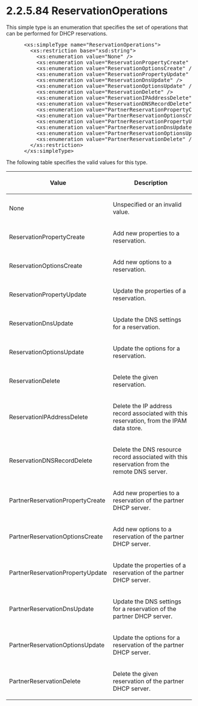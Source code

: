 <html dir="LTR" xmlns:mshelp="http://msdn.microsoft.com/mshelp" xmlns:ddue="http://ddue.schemas.microsoft.com/authoring/2003/5" xmlns:xlink="http://www.w3.org/1999/xlink" xmlns:tool="http://www.microsoft.com/tooltip">
 <body>
 <div id="header">
 <h1 class="heading">2.2.5.84 ReservationOperations</h1>
 </div>
 <div id="mainSection">
 <div id="mainBody">
 <div id="allHistory" class="saveHistory"></div>
 <div id="sectionSection0" class="section" name="collapseableSection">
 

<p>This simple type is an enumeration that specifies the set of
operations that can be performed for DHCP reservations.</p>

<dl>
<dd>
<div><pre> &lt;xs:simpleType name=&quot;ReservationOperations&quot;&gt;
   &lt;xs:restriction base=&quot;xsd:string&quot;&gt;
     &lt;xs:enumeration value=&quot;None&quot; /&gt;
     &lt;xs:enumeration value=&quot;ReservationPropertyCreate&quot; /&gt;
     &lt;xs:enumeration value=&quot;ReservationOptionsCreate&quot; /&gt;
     &lt;xs:enumeration value=&quot;ReservationPropertyUpdate&quot; /&gt;
     &lt;xs:enumeration value=&quot;ReservationDnsUpdate&quot; /&gt;
     &lt;xs:enumeration value=&quot;ReservationOptionsUpdate&quot; /&gt;
     &lt;xs:enumeration value=&quot;ReservationDelete&quot; /&gt;
     &lt;xs:enumeration value=&quot;ReservationIPAddressDelete&quot; /&gt;
     &lt;xs:enumeration value=&quot;ReservationDNSRecordDelete&quot; /&gt;
     &lt;xs:enumeration value=&quot;PartnerReservationPropertyCreate&quot; /&gt;
     &lt;xs:enumeration value=&quot;PartnerReservationOptionsCreate&quot; /&gt;
     &lt;xs:enumeration value=&quot;PartnerReservationPropertyUpdate&quot; /&gt;
     &lt;xs:enumeration value=&quot;PartnerReservationDnsUpdate&quot; /&gt;
     &lt;xs:enumeration value=&quot;PartnerReservationOptionsUpdate&quot; /&gt;
     &lt;xs:enumeration value=&quot;PartnerReservationDelete&quot; /&gt;
   &lt;/xs:restriction&gt;
 &lt;/xs:simpleType&gt;
</pre></div>
</dd></dl>

<p>The following table specifies the valid values for this
type.</p>

<table>
 <thead>
 <tr>
 <th>
 <p>Value</p>
 </th>
 <th>
 <p>Description</p>
 </th>
 </tr>
 </thead>
 <tr>
 <td>
 <p>None</p>
 </td>
 <td>
 <p>Unspecified or an invalid value.</p>
 </td>
 </tr>
 <tr>
 <td>
 <p>ReservationPropertyCreate</p>
 </td>
 <td>
 <p>Add new properties to a reservation.</p>
 </td>
 </tr>
 <tr>
 <td>
 <p>ReservationOptionsCreate</p>
 </td>
 <td>
 <p>Add new options to a reservation.</p>
 </td>
 </tr>
 <tr>
 <td>
 <p>ReservationPropertyUpdate</p>
 </td>
 <td>
 <p>Update the properties of a reservation.</p>
 </td>
 </tr>
 <tr>
 <td>
 <p>ReservationDnsUpdate</p>
 </td>
 <td>
 <p>Update the DNS settings for a reservation.</p>
 </td>
 </tr>
 <tr>
 <td>
 <p>ReservationOptionsUpdate</p>
 </td>
 <td>
 <p>Update the options for a reservation.</p>
 </td>
 </tr>
 <tr>
 <td>
 <p>ReservationDelete</p>
 </td>
 <td>
 <p>Delete the given reservation.</p>
 </td>
 </tr>
 <tr>
 <td>
 <p>ReservationIPAddressDelete</p>
 </td>
 <td>
 <p>Delete the IP address record associated with this
 reservation, from the IPAM data store.</p>
 </td>
 </tr>
 <tr>
 <td>
 <p>ReservationDNSRecordDelete</p>
 </td>
 <td>
 <p>Delete the DNS resource record associated with this
 reservation from the remote DNS server.</p>
 </td>
 </tr>
 <tr>
 <td>
 <p>PartnerReservationPropertyCreate</p>
 </td>
 <td>
 <p>Add new properties to a reservation of the partner
 DHCP server.</p>
 </td>
 </tr>
 <tr>
 <td>
 <p>PartnerReservationOptionsCreate</p>
 </td>
 <td>
 <p>Add new options to a reservation of the partner DHCP
 server.</p>
 </td>
 </tr>
 <tr>
 <td>
 <p>PartnerReservationPropertyUpdate</p>
 </td>
 <td>
 <p>Update the properties of a reservation of the partner
 DHCP server.</p>
 </td>
 </tr>
 <tr>
 <td>
 <p>PartnerReservationDnsUpdate</p>
 </td>
 <td>
 <p>Update the DNS settings for a reservation of the
 partner DHCP server.</p>
 </td>
 </tr>
 <tr>
 <td>
 <p>PartnerReservationOptionsUpdate</p>
 </td>
 <td>
 <p>Update the options for a reservation of the partner
 DHCP server.</p>
 </td>
 </tr>
 <tr>
 <td>
 <p>PartnerReservationDelete</p>
 </td>
 <td>
 <p>Delete the given reservation of the partner DHCP
 server.</p>
 </td>
 </tr>
</table>

<p> </p>


 </div>
 </div>
 </div>
 </body>
</html>